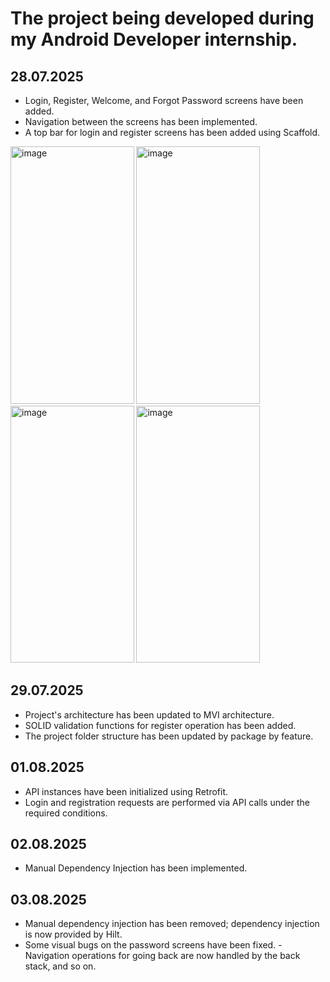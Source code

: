 # The project being developed during my Android Developer internship.

## 28.07.2025
- Login, Register, Welcome, and Forgot Password screens have been added.
- Navigation between the screens has been implemented.
- A top bar for login and register screens has been added using Scaffold.
<img width="197.5" height="411.5" alt="image" src="https://github.com/user-attachments/assets/0667a6a8-92bc-47aa-9f7a-55220bc5a4d6" />
<img width="197.5" height="411.5" alt="image" src="https://github.com/user-attachments/assets/c62fbff4-afd5-470a-9efa-f71149ccc308" />
<img width="197.5" height="411.5" alt="image" src="https://github.com/user-attachments/assets/28407049-988b-49e2-97cb-68dd84c422b2" />
<img width="197.5" height="411.5" alt="image" src="https://github.com/user-attachments/assets/9e59ed92-b578-475c-800d-9e1297358eeb" />

## 29.07.2025
- Project's architecture has been updated to MVI architecture.
- SOLID validation functions for register operation has been added.
- The project folder structure has been updated by package by feature.

## 01.08.2025
- API instances have been initialized using Retrofit.
- Login and registration requests are performed via API calls under the required conditions.

## 02.08.2025
- Manual Dependency Injection has been implemented.

## 03.08.2025
- Manual dependency injection has been removed; dependency injection is now provided by Hilt.
- Some visual bugs on the password screens have been fixed.
-Navigation operations for going back are now handled by the back stack, and so on.
